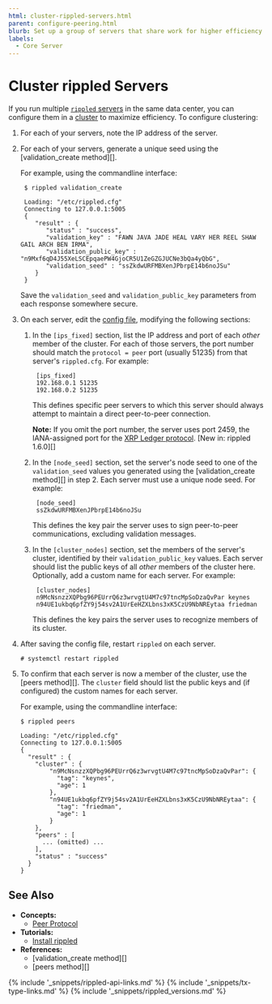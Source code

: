 ```yaml
---
html: cluster-rippled-servers.html
parent: configure-peering.html
blurb: Set up a group of servers that share work for higher efficiency.
labels:
  - Core Server
---
```


# Cluster rippled Servers

If you run multiple [`rippled` servers](xrpl-servers.html) in the same data center, you can configure them in a [cluster](clustering.html) to maximize efficiency. To configure clustering:

1. For each of your servers, note the IP address of the server.

2. For each of your servers, generate a unique seed using the \[validation_create method\]\[\].

    For example, using the commandline interface:
   
        $ rippled validation_create
       
        Loading: "/etc/rippled.cfg"
        Connecting to 127.0.0.1:5005
        {
           "result" : {
              "status" : "success",
              "validation_key" : "FAWN JAVA JADE HEAL VARY HER REEL SHAW GAIL ARCH BEN IRMA",
              "validation_public_key" : "n9Mxf6qD4J55XeLSCEpqaePW4GjoCR5U1ZeGZGJUCNe3bQa4yQbG",
              "validation_seed" : "ssZkdwURFMBXenJPbrpE14b6noJSu"
           }
        }

    Save the `validation_seed` and `validation_public_key` parameters from each response somewhere secure.

3. On each server, edit the [config file](https://github.com/ripple/rippled/blob/master/cfg/rippled-example.cfg), modifying the following sections:

    1. In the `[ips_fixed]` section, list the IP address and port of each _other_ member of the cluster. For each of those servers, the port number should match the `protocol = peer` port (usually 51235) from that server's `rippled.cfg`. For example:
       
            [ips_fixed]
            192.168.0.1 51235
            192.168.0.2 51235

        This defines specific peer servers to which this server should always attempt to maintain a direct peer-to-peer connection.

        **Note:** If you omit the port number, the server uses port 2459, the IANA-assigned port for the [XRP Ledger protocol](peer-protocol.html). \[New in: rippled 1.6.0\]\[\]

    2. In the `[node_seed]` section, set the server's node seed to one of the `validation_seed` values you generated using the \[validation_create method\]\[\] in step 2. Each server must use a unique node seed. For example:
       
            [node_seed]
            ssZkdwURFMBXenJPbrpE14b6noJSu

        This defines the key pair the server uses to sign peer-to-peer communications, excluding validation messages.

    3. In the `[cluster_nodes]` section, set the members of the server's cluster, identified by their `validation_public_key` values. Each server should list the public keys of all _other_ members of the cluster here. Optionally, add a custom name for each server. For example:
       
            [cluster_nodes]
            n9McNsnzzXQPbg96PEUrrQ6z3wrvgtU4M7c97tncMpSoDzaQvPar keynes
            n94UE1ukbq6pfZY9j54sv2A1UrEeHZXLbns3xK5CzU9NbNREytaa friedman

        This defines the key pairs the server uses to recognize members of its cluster.

4. After saving the config file, restart `rippled` on each server.
   
       # systemctl restart rippled

5. To confirm that each server is now a member of the cluster, use the \[peers method\]\[\]. The `cluster` field should list the public keys and (if configured) the custom names for each server.

    For example, using the commandline interface:
   
       $ rippled peers
       
       Loading: "/etc/rippled.cfg"
       Connecting to 127.0.0.1:5005
       {
         "result" : {
           "cluster" : {
               "n9McNsnzzXQPbg96PEUrrQ6z3wrvgtU4M7c97tncMpSoDzaQvPar": {
                 "tag": "keynes",
                 "age": 1
               },
               "n94UE1ukbq6pfZY9j54sv2A1UrEeHZXLbns3xK5CzU9NbNREytaa": {
                 "tag": "friedman",
                 "age": 1
               }
           },
           "peers" : [
             ... (omitted) ...
           ],
           "status" : "success"
         }
       }

## See Also

- **Concepts:**
    - [Peer Protocol](peer-protocol.html)
- **Tutorials:**
    - [Install rippled](install-rippled.html)
- **References:**
    - \[validation_create method\]\[\]
    - \[peers method\]\[\]

<!--{# common link defs #}-->
{% include '_snippets/rippled-api-links.md' %}
{% include '_snippets/tx-type-links.md' %}
{% include '_snippets/rippled_versions.md' %}
